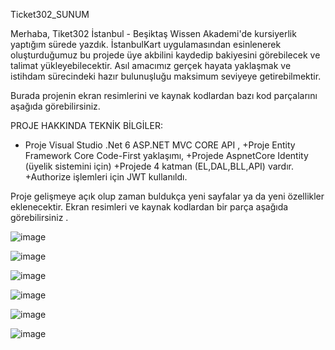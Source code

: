 Ticket302_SUNUM

Merhaba, Tiket302 İstanbul - Beşiktaş Wissen Akademi'de kursiyerlik yaptığım sürede yazdık. İstanbulKart uygulamasından esinlenerek oluşturduğumuz bu projede üye akbilini kaydedip bakiyesini görebilecek ve talimat yükleyebilecektir. Asıl amacımız gerçek hayata yaklaşmak ve istihdam sürecindeki hazır bulunuşluğu maksimum seviyeye getirebilmektir.

Burada projenin ekran resimlerini ve kaynak kodlardan bazı kod parçalarını aşağıda görebilirsiniz.

PROJE HAKKINDA TEKNİK BİLGİLER: 
+ Proje Visual Studio .Net 6 ASP.NET MVC CORE API ,
+Proje Entity Framework Core Code-First yaklaşımı,
+Projede AspnetCore Identity (üyelik sistemini için)
+Projede 4 katman (EL,DAL,BLL,API) vardır.
+Authorize işlemleri için JWT kullanıldı. 

Proje gelişmeye açık olup zaman buldukça yeni sayfalar ya da yeni özellikler eklenecektir. Ekran resimleri ve kaynak kodlardan bir parça aşağıda görebilirsiniz .

![image](https://user-images.githubusercontent.com/117596243/221826343-e904c87d-c953-4fd3-84eb-7651f6c7a1c5.png)

![image](https://user-images.githubusercontent.com/117596243/221826184-6f35b99d-557e-4e4b-a87d-7bda827f584e.png)

![image](https://user-images.githubusercontent.com/117596243/221826733-e336e9b8-752e-4bec-94db-7753932eb601.png)

![image](https://user-images.githubusercontent.com/117596243/221827324-47cc80b5-e341-4cc1-8a2d-f17d0fd17d82.png)

![image](https://user-images.githubusercontent.com/117596243/221827600-43ee9072-3afa-41aa-8b1e-0db79f722508.png)

![image](https://user-images.githubusercontent.com/117596243/221828047-e57034d6-f11c-4fc7-9a8b-b9935a08311a.png)
